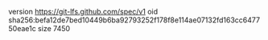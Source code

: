 version https://git-lfs.github.com/spec/v1
oid sha256:befa12de7bed10449b6ba92793252f178f8e114ae07132fd163cc647750eae1c
size 7450
